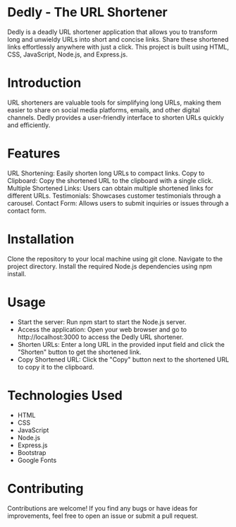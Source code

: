 # Dedly - The URL Shortener

Dedly is a deadly URL shortener application that allows you to transform long and unwieldy URLs into short and concise links. Share these shortened links effortlessly anywhere with just a click. This project is built using HTML, CSS, JavaScript, Node.js, and Express.js.



# Introduction
URL shorteners are valuable tools for simplifying long URLs, making them easier to share on social media platforms, emails, and other digital channels. Dedly provides a user-friendly interface to shorten URLs quickly and efficiently.

# Features
URL Shortening: Easily shorten long URLs to compact links.
Copy to Clipboard: Copy the shortened URL to the clipboard with a single click.
Multiple Shortened Links: Users can obtain multiple shortened links for different URLs.
Testimonials: Showcases customer testimonials through a carousel.
Contact Form: Allows users to submit inquiries or issues through a contact form.


# Installation
Clone the repository to your local machine using git clone.
Navigate to the project directory.
Install the required Node.js dependencies using npm install.


# Usage
<ul>
<li> Start the server: Run npm start to start the Node.js server.</l1>
<li>Access the application: Open your web browser and go to http://localhost:3000 to access the Dedly URL shortener.</l1>
<li>Shorten URLs: Enter a long URL in the provided input field and click the "Shorten" button to get the shortened link.</l1>
<li>Copy Shortened URL: Click the "Copy" button next to the shortened URL to copy it to the clipboard.</l1>

</ul>

# Technologies Used
<ul>
<li>HTML</li>
<li>CSS</li>
<li>JavaScript</li>
<li>Node.js</li>
<li>Express.js</li>
<li>Bootstrap</li>
<li>Google Fonts</li>
</ul>

# Contributing
Contributions are welcome! If you find any bugs or have ideas for improvements, feel free to open an issue or submit a pull request.
